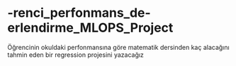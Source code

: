 # -renci_perfonmans_de-erlendirme_MLOPS_Project
Öğrencinin okuldaki perfonmansına göre matematik dersinden kaç alacağını tahmin eden bir regression projesini yazacağız
